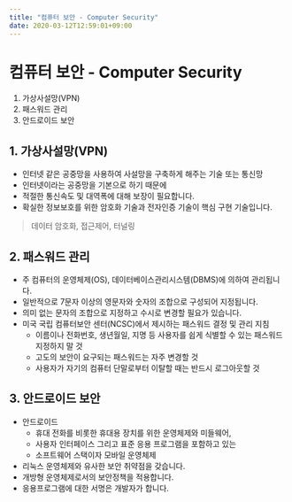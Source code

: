 ```yaml
---
title: "컴퓨터 보안 - Computer Security"
date: 2020-03-12T12:59:01+09:00
---
```


# 컴퓨터 보안 - Computer Security

1. 가상사설망(VPN)
2. 패스워드 관리
3. 안드로이드 보안

## 1. 가상사설망(VPN)

- 인터넷 같은 공중망을 사용하여 사설망을 구축하게 해주는 기술 또는 통신망
- 인터넷이라는 공중망을 기본으로 하기 때문에
- 적절한 통신속도 및 대역폭에 대해 보장이 필요합니다.
- 확실한 정보보호를 위한 암호화 기술과 전자인증 기술이 핵심 구현 기술입니다.

> 데이터 암호화, 접근제어, 터널링

## 2. 패스워드 관리

- 주 컴퓨터의 운영체제(OS), 데이터베이스관리시스템(DBMS)에 의하여 관리됩니다.
- 일반적으로 7문자 이상의 영문자와 숫자의 조합으로 구성되어 지정됩니다.
- 의미 없는 문자의 조합으로 지정하고 수시로 변경할 필요가 있습니다.
- 미국 국립 컴퓨터보안 센터(NCSC)에서 제시하는 패스워드 결정 및 관리 지침
    - 이름이나 전화번호, 생년월일, 지명 등 사용자를 쉽게 식별할 수 있는 패스워드 지정하지 말 것
    - 고도의 보안이 요구되는 패스워드는 자주 변경할 것
    - 사용자가 자기의 컴퓨터 단말로부터 이탈할 때는 반드시 로그아웃할 것

## 3. 안드로이드 보안

- 안드로이드
    - 휴대 전화를 비롯한 휴대용 장치를 위한 운영체제와 미들웨어,
    - 사용자 인터페이스 그리고 표준 응용 프로그램을 포함하고 있는
    - 소프트웨어 스택이자 모바일 운영체제
- 리눅스 운영체제와 유사한 보안 취약점을 갖습니다.
- 개방형 운영체제로서의 보안정책을 적용합니다.
- 응용프로그램에 대한 서명은 개발자가 합니다.
